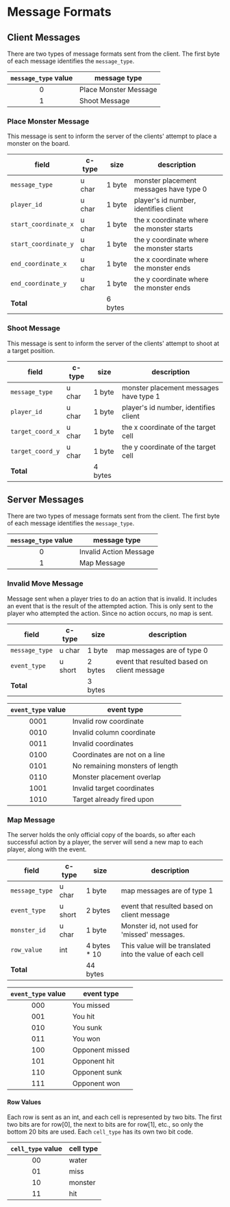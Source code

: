 # Message Formats

## Client Messages

There are two types of message formats sent from the client. The first byte of each message identifies the `message_type`.

| `message_type` value | message type |
|:--------------------:|--------------|
| 0 | Place Monster Message |
| 1 | Shoot Message |

### Place Monster Message
This message is sent to inform the server of the clients' attempt to place a monster on the board.


| field | c-type | size | description |
|-------|--------|------|-------------|
| `message_type` | u char | 1 byte | monster placement messages have type 0 |
| `player_id` | u char | 1 byte | player's id number, identifies client |
| `start_coordinate_x` | u char | 1 byte | the x coordinate where the monster starts |
| `start_coordinate_y` | u char | 1 byte | the y coordinate where the monster starts |
| `end_coordinate_x` | u char | 1 byte | the x coordinate where the monster ends |
| `end_coordinate_y` | u char | 1 byte | the y coordinate where the monster  ends |
| **Total** | | 6 bytes | |


### Shoot Message
This message is sent to inform the server of the clients' attempt to shoot at a target position.

| field | c-type | size | description |
|-------|--------|------|-------------|
| `message_type` | u char | 1 byte | monster placement messages have type 1 |
| `player_id` | u char | 1 byte | player's id number, identifies client |
| `target_coord_x` | u char | 1 byte | the x coordinate of the target cell |
| `target_coord_y` | u char | 1 byte | the y coordinate of the target cell |
| **Total** | | 4 bytes | |

## Server Messages
There are two types of message formats sent from the client. The first byte of each message identifies the `message_type`.

| `message_type` value | message type |
|:--------------------:|--------------|
| 0 | Invalid Action Message |
| 1 | Map Message |

### Invalid Move Message
Message sent when a player tries to do an action that is invalid. It includes an event that is the result of the attempted action. This is only sent to the player who attempted the action. Since no action occurs, no map is sent.

| field | c-type | size | description |
|-------|--------|------|-------------|
| `message_type` | u char | 1 byte | map messages are of type 0 |
| `event_type` | u short | 2 bytes | event that resulted based on client message |
| **Total** | | 3 bytes | |

| `event_type` value | event type |
|:------------------:|------------|
| 0001 | Invalid row coordinate |
| 0010 | Invalid column coordinate |
| 0011 | Invalid coordinates |
| 0100 | Coordinates are not on a line |
| 0101 | No remaining monsters of length |
| 0110 | Monster placement overlap |
| 1001 | Invalid target coordinates |
| 1010 | Target already fired upon |

### Map Message
The server holds the only official copy of the boards, so after each successful action by a player, the server will send a new map to each player, along with the event.

| field | c-type | size | description |
|-------|--------|------|-------------|
| `message_type` | u char | 1 byte | map messages are of type 1 |
| `event_type` | u short | 2 bytes | event that resulted based on client message |
| `monster_id` | u char | 1 byte | Monster id, not used for 'missed' messages.
| `row_value` | int | 4 bytes * 10 | This value will be translated into the value of each cell |
| **Total** | | 44 bytes | |

| `event_type` value | event type |
|:------------------:|------------|
| 000 | You missed |
| 001 | You hit |
| 010 | You sunk |
| 011 | You won |
| 100 | Opponent missed |
| 101 | Opponent hit |
| 110 | Opponent sunk |
| 111 | Opponent won |

#### Row Values
Each row is sent as an int, and each cell is represented by two bits.
The first two bits are for row[0], the next to bits are for row[1], etc., so only the bottom 20 bits are used.
Each `cell_type` has its own two bit code.

| `cell_type` value | cell type |
|:-----------------:|-------------|
| 00 | water |
| 01 | miss |
| 10 | monster |
| 11 | hit |
